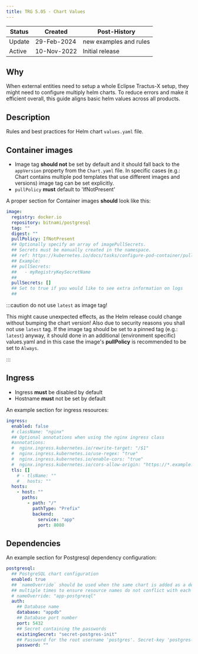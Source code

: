 ```yaml
---
title: TRG 5.05 - Chart Values
---
```


| Status | Created     | Post-History           |
| ------ | ----------- | ---------------------- |
| Update | 29-Feb-2024 | new examples and rules |
| Active | 10-Nov-2022 | Initial release        |

## Why

When external entities need to setup a whole Eclipse Tractus-X setup, they might need to configure multiply helm charts. To reduce errors and make it efficient overall, this guide aligns basic helm values across all products.

## Description

Rules and best practices for Helm chart `values.yaml` file.

## Container images

- Image tag **should not** be set by default and it should fall back to the
  `appVersion` property from the `Chart.yaml` file. In specific cases
  (e.g.: Chart contains multiple pod templates that use different images and versions)
  image tag can be set explicitly.
- `pullPolicy` **must** default to 'IfNotPresent'

A proper section for Container images **should** look like this:

```yaml
image:
  registry: docker.io
  repository: bitnami/postgresql
  tag: ""
  digest: ""
  pullPolicy: IfNotPresent
  ## Optionally specify an array of imagePullSecrets.
  ## Secrets must be manually created in the namespace.
  ## ref: https://kubernetes.io/docs/tasks/configure-pod-container/pull-image-private-registry/
  ## Example:
  ## pullSecrets:
  ##   - myRegistryKeySecretName
  ##
  pullSecrets: []
  ## Set to true if you would like to see extra information on logs
  ##
```

:::caution do not use `latest` as image tag!

This might cause unexpected effects, as the Helm release could change without bumping the chart version! Also due to
security reasons you shall not use `latest` tag. If the image tag should be set to a pinned tag (e.g.: `latest`) anyway, it should done in an additional (environment specific) values.yaml and in this case the image's **pullPolicy** is recommended to be set to `Always`.

:::

## Ingress

- Ingress **must** be disabled by default
- Hostname **must** not be set by default

An example section for ingress resources:

```yaml
ingress:
  enabled: false
  # className: "nginx"
  ## Optional annotations when using the nginx ingress class
  #annotations:
  #  nginx.ingress.kubernetes.io/rewrite-target: "/$1"
  #  nginx.ingress.kubernetes.io/use-regex: "true"
  #  nginx.ingress.kubernetes.io/enable-cors: "true"
  #  nginx.ingress.kubernetes.io/cors-allow-origin: "https://*.example.org"
  tls: []
    # - tlsName: ""
    #   hosts: ""
  hosts:
    - host: ""
      paths:
        - path: "/"
          pathType: "Prefix"
          backend:
            service: "app"
            port: 8080
```

## Dependencies

An example section for Postgresql dependency configuration:

```yaml
postgresql:
  ## PostgreSQL chart configuration
  enabled: true
  ## `nameOverride` should be used when the same chart is added as a dependency
  ## multiple times to ensure resource names do not conflict with each other
  # nameOverride: "app-postgresql"
  auth:
    ## Database name
    database: "appdb"
    ## Database port number
    port: 5432
    ## Secret containing the passwords
    existingSecret: "secret-postgres-init"
    ## Password for the root username 'postgres'. Secret-key 'postgres-password'
    password: ""
```
